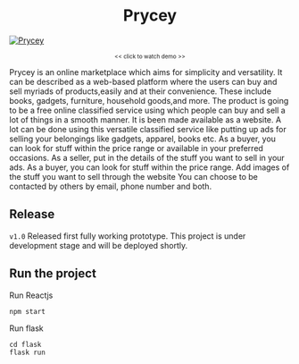 
<h1 align="center" >Prycey</h1>

[![Prycey](https://github.com/swaaz/prycey/blob/main/assets/prycey.png)](https://youtu.be/8Yp2GMvhFIM "Prycey")

<p align="center" style="font-size:10px"><< click to watch demo >></p>

<p>
    Prycey  is  an  online  marketplace  which  aims  for  simplicity  and  versatility.   It  can  be described as a web-based platform where the users can buy and sell myriads of products,easily and at their convenience. These include books, gadgets, furniture, household goods,and more.  The product is going to be a free online classified service using which people can  buy  and  sell  a  lot  of  things  in  a  smooth  manner.   It  is  been  made  available  as  a website.  A lot can be done using this versatile classified service like putting up ads for selling  your  belongings  like  gadgets,  apparel,  books  etc.   As  a  buyer,  you  can  look  for stuff within the price range or available in your preferred occasions.  As a seller, put in the details of the stuff you want to sell in your ads.  As a buyer, you can look for stuff within the price range.  Add images of the stuff you want to sell through the website You can choose to be contacted by others by email, phone number and both.
</p>

<h2>Release</h2> 

`v1.0` Released first fully working prototype. This project is under development stage and will be deployed shortly. 

<h2>Run the project</h2>

Run Reactjs
```
npm start
```

Run flask
```
cd flask
flask run
```
